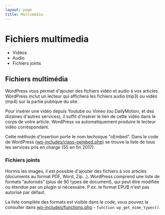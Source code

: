 ```yaml
---
layout: page
title: Multimédia
---
```


# Fichiers multimedia

- Vidéos
- Audio
- Fichiers joints

## Fichiers multimédia

WordPress vous permet d'ajouter des fichiers vidéo et audio à vos articles. WordPress inclut un lecteur qui affichera les fichiers audio (mp3) ou vidéo (mp4) sur la partie publique du site.

Pour insérer une vidéo depuis Youtube ou Vimeo (ou DailyMotion, et des dizaines d'autres services), il suffit d’insérer le lien de cette vidéo dans le corps de votre article. WordPress va automatiquement produire le lecteur vidéo correspondant.

Cette méthode d'insertion porte le nom technique "oEmbed". Dans le code de WordPress ([wp-includes/class-oembed.php](https://github.com/WordPress/WordPress/blob/master/wp-includes/class-oembed.php#L137)) se trouve la liste de tous les services pris en charge (55 en fin 2017).


### Fichiers joints

Hormis les images, il est possible d'ajouter des fichiers à vos articles (documents au format PDF, Word, Zip...). WordPress comprend une liste de formats ”autorisés” (plus de 90 types de document), qui peut être modifiée ou étendue par un plugin si nécessaire. P.ex. le format EPUB n'est pas autorisé par défaut.

La liste complète des formats est visible dans le code, vous pouvez la consulter dans [wp-includes/functions.php](https://github.com/WordPress/WordPress/blob/master/wp-includes/functions.php#L2510) - `function wp_get_mime_types()`.




